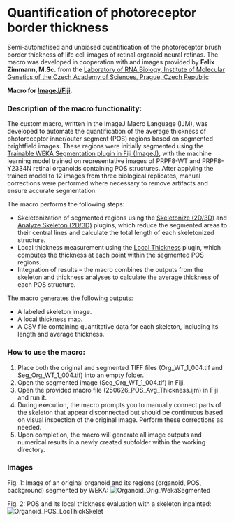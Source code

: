 # Quantification of photoreceptor border thickness
Semi-automatised and unbiased quantification of the photoreceptor brush border thickness of life cell images of retinal organoid neural retinas. The macro was developed in cooperation with and images provided by **Felix Zimmann, M.Sc.** from the [Laboratory of RNA Biology, Institute of Molecular Genetics of the Czech Academy of Sciences, Prague, Czech Republic](https://www.img.cas.cz/group/david-stanek/)

**Macro for [ImageJ/Fiji](https://fiji.sc/).**

### Description of the macro functionality:

The custom macro, written in the ImageJ Macro Language (IJM), was developed to automate the quantification of the average thickness of photoreceptor inner/outer segment (POS) regions based on segmented brightfield images. These regions were initially segmented using the [Trainable WEKA Segmentation plugin in Fiji (ImageJ)](https://imagej.net/plugins/tws/), with the machine learning model trained on representative images of PRPF8-WT and PRPF8-Y2334N retinal organoids containing POS structures. After applying the trained model to 12 images from three biological replicates, manual corrections were performed where necessary to remove artifacts and ensure accurate segmentation.

The macro performs the following steps:

- Skeletonization of segmented regions using the [Skeletonize (2D/3D)](https://imagej.net/plugins/skeletonize3d) and [Analyze Skeleton (2D/3D)](https://imagej.net/plugins/analyze-skeleton/) plugins, which reduce the segmented areas to their central lines and calculate the total length of each skeletonized structure.
- Local thickness measurement using the [Local Thickness](https://imagej.net/imagej-wiki-static/Local_Thickness) plugin, which computes the thickness at each point within the segmented POS regions.
- Integration of results – the macro combines the outputs from the skeleton and thickness analyses to calculate the average thickness of each POS structure.

The macro generates the following outputs:

- A labeled skeleton image.
- A local thickness map.
- A CSV file containing quantitative data for each skeleton, including its length and average thickness.

### How to use the macro:

1. Place both the original and segmented TIFF files (Org_WT_1_004.tif and Seg_Org_WT_1_004.tif) into an empty folder.
2. Open the segmented image (Seg_Org_WT_1_004.tif) in Fiji.
3. Open the provided macro file (250626_POS_Avg_Thickness.ijm) in Fiji and run it.
4. During execution, the macro prompts you to manually connect parts of the skeleton that appear disconnected but should be continuous based on visual inspection of the original image. Perform these corrections as needed.
5. Upon completion, the macro will generate all image outputs and numerical results in a newly created subfolder within the working directory.

### Images

Fig. 1: Image of an original organoid and its regions (organoid, POS, background) segmented by WEKA:
![Organoid_Orig_WekaSegmented](https://github.com/user-attachments/assets/3f9e3c4b-dcb3-472c-af0f-d9f1dc979282)

Fig. 2: POS and its local thickness evaluation with a skeleton inpainted:
![Organoid_POS_LocThickSkelet](https://github.com/user-attachments/assets/776a5760-a182-401d-9947-bbfcde3de715)
